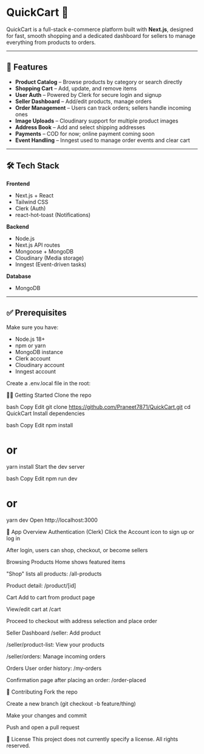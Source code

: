 # QuickCart 🛒

QuickCart is a full-stack e-commerce platform built with **Next.js**, designed for fast, smooth shopping and a dedicated dashboard for sellers to manage everything from products to orders.

---

## 🚀 Features

- **Product Catalog** – Browse products by category or search directly
- **Shopping Cart** – Add, update, and remove items
- **User Auth** – Powered by Clerk for secure login and signup
- **Seller Dashboard** – Add/edit products, manage orders
- **Order Management** – Users can track orders; sellers handle incoming ones
- **Image Uploads** – Cloudinary support for multiple product images
- **Address Book** – Add and select shipping addresses
- **Payments** – COD for now; online payment coming soon
- **Event Handling** – Inngest used to manage order events and clear cart

---

## 🛠️ Tech Stack

**Frontend**
- Next.js + React
- Tailwind CSS
- Clerk (Auth)
- react-hot-toast (Notifications)

**Backend**
- Node.js
- Next.js API routes
- Mongoose + MongoDB
- Cloudinary (Media storage)
- Inngest (Event-driven tasks)

**Database**
- MongoDB

---

## ✅ Prerequisites

Make sure you have:

- Node.js 18+
- npm or yarn
- MongoDB instance
- Clerk account
- Cloudinary account
- Inngest account

Create a .env.local file in the root:



🧑‍💻 Getting Started
Clone the repo

bash
Copy
Edit
git clone https://github.com/Praneet7871/QuickCart.git
cd QuickCart
Install dependencies

bash
Copy
Edit
npm install
# or
yarn install
Start the dev server

bash
Copy
Edit
npm run dev
# or
yarn dev
Open http://localhost:3000

🧭 App Overview
Authentication (Clerk)
Click the Account icon to sign up or log in

After login, users can shop, checkout, or become sellers

Browsing Products
Home shows featured items

"Shop" lists all products: /all-products

Product detail: /product/[id]

Cart
Add to cart from product page

View/edit cart at /cart

Proceed to checkout with address selection and place order

Seller Dashboard
/seller: Add product

/seller/product-list: View your products

/seller/orders: Manage incoming orders

Orders
User order history: /my-orders

Confirmation page after placing an order: /order-placed

🤝 Contributing
Fork the repo

Create a new branch (git checkout -b feature/thing)

Make your changes and commit

Push and open a pull request

📄 License
This project does not currently specify a license. All rights reserved.
